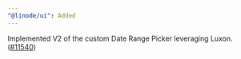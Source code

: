 ```yaml
---
"@linode/ui": Added
---
```


Implemented V2 of the custom Date Range Picker leveraging Luxon. ([#11540](https://github.com/linode/manager/pull/11540))
